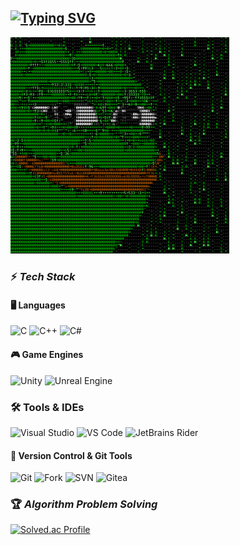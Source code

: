 
<!-- https://readme-typing-svg.demolab.com/demo/?size=30&duration=4000&color=1ACD00&lines=Hello+I%27m+Gihoon -->
[![Typing SVG](https://readme-typing-svg.demolab.com?font=Fira+Code&size=30&duration=4000&pause=1000&color=1ACD00&width=435&lines=Hello+I'm+Gihoon)](https://git.io/typing-svg)
---

<img src="pepe.gif" width="350">

### ⚡ _Tech Stack_

#### 🖥️ Languages  
![C](https://img.shields.io/badge/C-00599C?style=flat-square&logo=c&logoColor=white)
![C++](https://img.shields.io/badge/C++-00599C?style=flat-square&logo=c%2B%2B&logoColor=white)
![C#](https://img.shields.io/badge/C%23-239120?style=flat-square&logo=csharp&logoColor=white)

#### 🎮 Game Engines  
![Unity](https://img.shields.io/badge/Unity-000000?style=flat-square&logo=unity&logoColor=white)
![Unreal Engine](https://img.shields.io/badge/Unreal-313131?style=flat-square&logo=unrealengine&logoColor=white)

### 🛠️ Tools & IDEs  
![Visual Studio](https://img.shields.io/badge/Visual%20Studio-5C2D91?style=flat-square&logo=visualstudio&logoColor=white)
![VS Code](https://img.shields.io/badge/Visual%20Studio%20Code-007ACC?style=flat-square&logo=visualstudiocode&logoColor=white)
![JetBrains Rider](https://img.shields.io/badge/Rider-000000?style=flat-square&logo=rider&logoColor=white)

#### 🔧 Version Control & Git Tools  
![Git](https://img.shields.io/badge/Git-F05032?style=flat-square&logo=git&logoColor=white)
![Fork](https://img.shields.io/badge/Fork-303030?style=flat-square&logo=git&logoColor=white)
![SVN](https://img.shields.io/badge/SVN-809CC9?style=flat-square&logo=subversion&logoColor=white)
![Gitea](https://img.shields.io/badge/Gitea-609926?style=flat-square&logo=gitea&logoColor=white)

### 🏆 _Algorithm Problem Solving_
[![Solved.ac Profile](http://mazassumnida.wtf/api/v2/generate_badge?boj=kih0976)](https://solved.ac/kih0976/)



<!--
[ 방문자 수 확인 ]
https://hits.seeyoufarm.com/

[ 로고 만들기 ]
https://simpleicons.org/

[ 뱃지 생성하기 ]
https://shields.io/
-->
